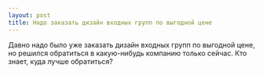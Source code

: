 ```yaml
---
layout: post 
title: Надо заказать дизайн входных групп по выгодной цене 
--- 
```

Давно надо было уже заказать дизайн входных групп по выгодной цене, но решился обратиться в какую-нибудь компанию только сейчас. Кто знает, куда лучше обратиться?